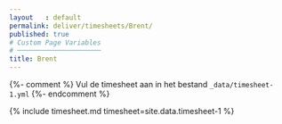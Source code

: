 ```yaml
---
layout   : default
permalink: deliver/timesheets/Brent/
published: true
# Custom Page Variables
# ─────────────────────
title: Brent
---
```

{%- comment %}
Vul de timesheet aan in het bestand `_data/timesheet-1.yml`
{%- endcomment %}

{% include timesheet.md timesheet=site.data.timesheet-1 %}
